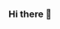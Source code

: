 ### Hi there 👋

<!--
**AlyonaCherry/AlyonaCherry** is a ✨ _special_ ✨ repository because its `README.md` (this file) appears on your GitHub profile.
